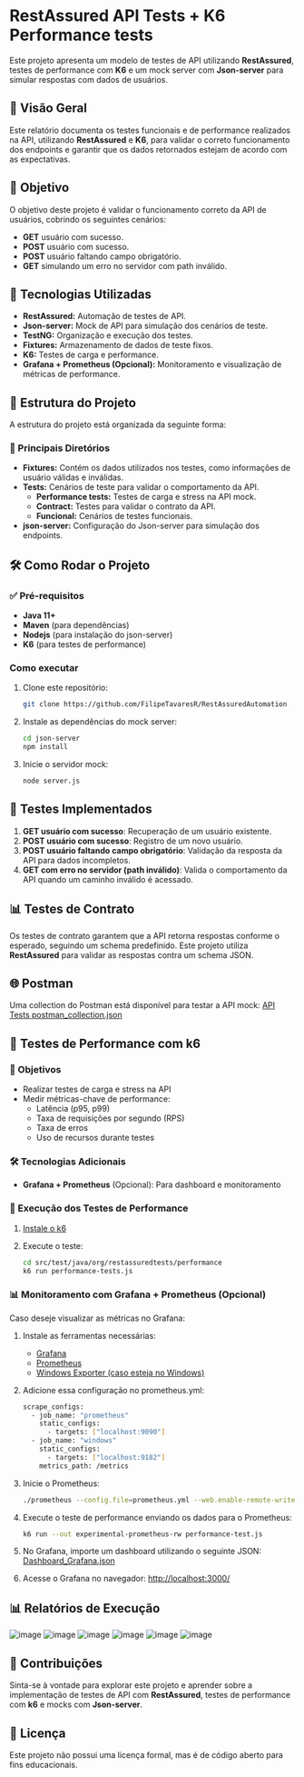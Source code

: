 # RestAssured API Tests + K6 Performance tests

Este projeto apresenta um modelo de testes de API utilizando **RestAssured**, testes de performance com **K6** e um mock server com **Json-server** para simular respostas com dados de usuários.

## 📌 Visão Geral

Este relatório documenta os testes funcionais e de performance realizados na API, utilizando **RestAssured** e **K6**, para validar o correto funcionamento dos endpoints e garantir que os dados retornados estejam de acordo com as expectativas.

## 🎯 Objetivo

O objetivo deste projeto é validar o funcionamento correto da API de usuários, cobrindo os seguintes cenários:

- **GET** usuário com sucesso.
- **POST** usuário com sucesso.
- **POST** usuário faltando campo obrigatório.
- **GET** simulando um erro no servidor com path inválido.

## 🚀 Tecnologias Utilizadas

- **RestAssured:** Automação de testes de API.
- **Json-server:** Mock de API para simulação dos cenários de teste.
- **TestNG:** Organização e execução dos testes.
- **Fixtures:** Armazenamento de dados de teste fixos.
- **K6:** Testes de carga e performance.
- **Grafana + Prometheus (Opcional):** Monitoramento e visualização de métricas de performance.

## 📂 Estrutura do Projeto

A estrutura do projeto está organizada da seguinte forma:

### 📁 Principais Diretórios

- **Fixtures:** Contém os dados utilizados nos testes, como informações de usuário válidas e inválidas.
- **Tests:** Cenários de teste para validar o comportamento da API.
   - **Performance tests:** Testes de carga e stress na API mock.
   - **Contract:** Testes para validar o contrato da API.
   - **Funcional:** Cenários de testes funcionais.     
- **json-server:** Configuração do Json-server para simulação dos endpoints.
  
## 🛠 Como Rodar o Projeto

### ✅ Pré-requisitos

- **Java 11+**
- **Maven** (para dependências)
- **Nodejs** (para instalação do json-server)
- **K6** (para testes de performance)

### Como executar

1. Clone este repositório:
  
   ```bash
   git clone https://github.com/FilipeTavaresR/RestAssuredAutomation
   ```
  
2. Instale as dependências do mock server:
  
   ```bash
   cd json-server
   npm install
   ```
  
3. Inicie o servidor mock:

   ```bash
   node server.js 
   ```
  
## 🧪 Testes Implementados

1. **GET usuário com sucesso**: Recuperação de um usuário existente.
2. **POST usuário com sucesso**: Registro de um novo usuário.
3. **POST usuário faltando campo obrigatório**: Validação da resposta da API para dados incompletos.
4. **GET com erro no servidor (path inválido)**: Valida o comportamento da API quando um caminho inválido é acessado.
  
## 📊 Testes de Contrato

Os testes de contrato garantem que a API retorna respostas conforme o esperado, seguindo um schema predefinido. Este projeto utiliza **RestAssured** para validar as respostas contra um schema JSON.
  
## 🌐 Postman

Uma collection do Postman está disponível para testar a API mock:
[API Tests postman_collection.json](files%2FAPI%20Tests%20postman_collection.json)
  
## 🚀 Testes de Performance com k6
  
### 🎯 Objetivos

- Realizar testes de carga e stress na API
- Medir métricas-chave de performance:
   - Latência (p95, p99)
   - Taxa de requisições por segundo (RPS)
   - Taxa de erros
   - Uso de recursos durante testes

### 🛠 Tecnologias Adicionais

- **Grafana + Prometheus** (Opcional): Para dashboard e monitoramento

### 🔹 Execução dos Testes de Performance

1. [Instale o k6](https://grafana.com/docs/k6/latest/set-up/install-k6/)
2. Execute o teste:
  
   ```bash
   cd src/test/java/org/restassuredtests/performance 
   k6 run performance-tests.js
   ```
    
### 📊 Monitoramento com Grafana + Prometheus (Opcional)
Caso deseje visualizar as métricas no Grafana:
1. Instale as ferramentas necessárias:
   - [Grafana](https://grafana.com/grafana/download/8.2.3)
   - [Prometheus](https://prometheus.io/download/)
   - [Windows Exporter (caso esteja no Windows)](https://github.com/prometheus-community/windows_exporter/releases)
2. Adicione essa configuração no prometheus.yml:
  
   ```bash
   scrape_configs:
     - job_name: "prometheus"
       static_configs:
         - targets: ["localhost:9090"]
     - job_name: "windows"
       static_configs:
         - targets: ["localhost:9182"]
       metrics_path: /metrics
   ```
  
3. Inicie o Prometheus:
  
   ```bash
   ./prometheus --config.file=prometheus.yml --web.enable-remote-write-receiver
   ```
  
4. Execute o teste de performance enviando os dados para o Prometheus:
  
   ```bash
   k6 run --out experimental-prometheus-rw performance-test.js
   ```
     
5. No Grafana, importe um dashboard utilizando o seguinte JSON: [Dashboard_Grafana.json](files/Dashboard_Grafana.json)
  
6. Acesse o Grafana no navegador: [http://localhost:3000/](http://localhost:3000/)

## 📊 Relatórios de Execução

![image](https://github.com/user-attachments/assets/5371798e-bdbf-4e00-9b22-945869c2f91c)
![image](https://github.com/user-attachments/assets/8e803977-f29e-46b4-869d-8b0e8b552599)
![image](https://github.com/user-attachments/assets/2b0e75a2-a5c8-4977-872b-7f14c289cfe2)
![image](https://github.com/user-attachments/assets/af1250c0-0918-46a5-9b07-907508355953)
![image](https://github.com/user-attachments/assets/b017a8da-20e6-43bd-a4af-101a97b3439c)
![image](https://github.com/user-attachments/assets/0490bed7-f44c-4eea-9da3-c8f0761bd2b8)

## 🤝 Contribuições

Sinta-se à vontade para explorar este projeto e aprender sobre a implementação de testes de API com **RestAssured**, testes de performance com **k6** e mocks com **Json-server**.

## 📜 Licença

Este projeto não possui uma licença formal, mas é de código aberto para fins educacionais.
